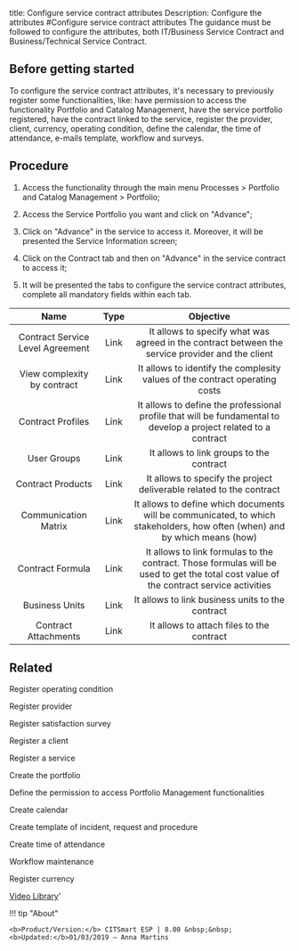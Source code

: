 title: Configure service contract attributes
Description: Configure the attributes
#Configure service contract attributes
The guidance must be followed to configure the attributes, both IT/Business Service Contract and Business/Technical Service Contract.

Before getting started
--------------------------

To configure the service contract attributes, it's necessary to previously
register some functionalities, like: have permission to access the functionality
Portfolio and Catalog Management, have the service portfolio registered, have
the contract linked to the service, register the provider, client, currency,
operating condition, define the calendar, the time of attendance, e-mails
template, workflow and surveys.

Procedure
-------------

1.  Access the functionality through the main menu Processes \> Portfolio and
    Catalog Management \> Portfolio;

2.  Access the Service Portfolio you want and click on "Advance";

3.  Click on "Advance" in the service to access it. Moreover, it will be
    presented the Service Information screen;

4.  Click on the Contract tab and then on "Advance" in the service contract to
    access it;

5.  It will be presented the tabs to configure the service contract attributes,
    complete all mandatory fields within each tab.

  Name               | Type |                                                                Objective                                                               |
|:--------------------------------:|:----:|:--------------------------------------------------------------------------------------------------------------------------------------:|
| Contract Service Level Agreement | Link |                    It allows to specify what was agreed in the contract between the service provider and the client                    |
|    View complexity by contract   | Link |                               It allows to identify the complesity values of the contract operating costs                              |
|         Contract Profiles        | Link |            It allows to define the professional profile that will be fundamental to develop a project related to a contract            |
|            User Groups           | Link |                                                It allows to link groups to the contract                                                |
|         Contract Products        | Link |                                  It allows to specify the project deliverable related to the contract                                  |
|       Communication Matrix       | Link |       It allows to define which documents will be communicated, to which stakeholders, how often (when) and by which means (how)       |
|         Contract Formula         | Link | It allows to link formulas to the contract. Those formulas will be used to get the total cost value of the contract service activities |
|          Business Units          | Link |                                            It allows to link business units to the contract                                            |
|       Contract Attachments       | Link |                                                It allows to attach files to the contract                                               |


## Related

Register operating condition

Register provider

Register satisfaction survey

Register a client

Register a service

Create the portfolio

Define the permission to access Portfolio Management functionalities

Create calendar

Create template of incident, request and procedure

Create time of attendance

Workflow maintenance

Register currency


<i class='fa fa-youtube-play  fa-2x' style='color:#97ce17;vertical-align: middle;'> </i> [Video Library](https://www.youtube.com/playlist?list=PLB5qK2uzf2RPsG8HdkE7qEHB39yEI_T8y)'

!!! tip "About"

    <b>Product/Version:</b> CITSmart ESP | 8.00 &nbsp;&nbsp;
    <b>Updated:</b>01/03/2019 – Anna Martins
